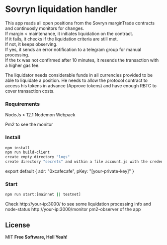 # Sovryn liquidation handler

This app reads all open positions from the Sovryn marginTrade contracts and continuosly monitors for changes.   
If margin < maintenance, it initiates liquidation on the contract.  
If it fails, it checks if the liquidation criteria are still met.    
If not, it keeps observing.  
If yes, it sends an error notification to a telegram group for manual processing.  
If the tx was not confirmed after 10 minutes, it resends the transaction with a higher gas fee.  

The liquidator needs considerable funds in all currencies provided to be able to liquidate a position. He needs to allow the protocol contract to access his tokens in advance (Approve tokens) and have enough RBTC to cover transaction costs.


### Requirements

NodeJs > 12.1
Nodemon
Webpack

Pm2 to see the monitor



### Install

```sh
npm install
npm run build-client
create empty directory "logs"
create directory "secrets" and within a file account.js with the credentials of the liquidator
```
export default {
    adr: "0xcafecafe",
    pKey: "[your-private-key]"
}

### Start

```sh
npm run start:[mainnet || testnet]
```
Check
http://your-ip:3000/ to see some liquidation processing info and node-status
http://your-ip:3000/monitor pm2-observer of the app


License
----

MIT
**Free Software, Hell Yeah!**
